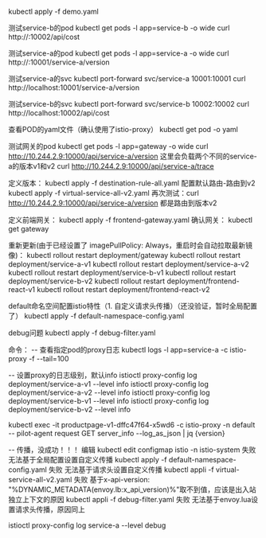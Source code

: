 kubectl apply -f demo.yaml

测试service-b的pod
kubectl get pods -l app=service-b -o wide
curl http://<pod-xxx-ip>:10002/api/cost

测试service-a的pod
kubectl get pods -l app=service-a -o wide
curl http://<pod-xxx-ip>:10001/service-a/version


测试service-a的svc
kubectl port-forward svc/service-a 10001:10001
curl http://localhost:10001/service-a/version

测试service-b的svc
kubectl port-forward svc/service-b 10002:10002
curl http://localhost:10002/api/cost


查看POD的yaml文件（确认使用了istio-proxy）
kubectl get pod <pod-name> -o yaml

测试网关的pod
kubectl get pods -l app=gateway -o wide
curl http://10.244.2.9:10000/api/service-a/version
这里会负载两个不同的service-a的版本v1和v2
curl http://10.244.2.9:10000/api/service-a/trace

定义版本：
kubectl apply -f destination-rule-all.yaml
配置默认路由-路由到v2
kubectl apply -f virtual-service-all-v2.yaml
再次测试：curl http://10.244.2.9:10000/api/service-a/version 都是路由到版本v2


定义前端网关：
kubectl apply -f frontend-gateway.yaml
确认网关：
kubectl get gateway

重新更新(由于已经设置了 imagePullPolicy: Always，重启时会自动拉取最新镜像)：
kubectl rollout restart deployment/gateway
kubectl rollout restart deployment/service-a-v1
kubectl rollout restart deployment/service-a-v2
kubectl rollout restart deployment/service-b-v1
kubectl rollout restart deployment/service-b-v2
kubectl rollout restart deployment/frontend-react-v1
kubectl rollout restart deployment/frontend-react-v2

default命名空间配置istio特性（1. 自定义请求头传播）（还没验证，暂时全局配置了）
kubectl apply -f default-namespace-config.yaml


debug问题
kubectl apply -f debug-filter.yaml



命令：
-- 查看指定pod的proxy日志
kubectl logs -l app=service-a -c istio-proxy -f --tail=100

-- 设置proxy的日志级别，默认info
istioctl proxy-config log deployment/service-a-v1 --level info
istioctl proxy-config log deployment/service-a-v2 --level info
istioctl proxy-config log deployment/service-b-v1 --level info
istioctl proxy-config log deployment/service-b-v2 --level info


kubectl exec -it productpage-v1-dffc47f64-x5wd6 -c istio-proxy -n default  -- pilot-agent request GET server_info --log_as_json | jq {version}


-- 传播，没成功！！！
编辑
kubectl edit configmap istio -n istio-system	失败	无法基于全局配置设置自定义传播
kubectl apply -f default-namespace-config.yaml	失败	无法基于请求头设置自定义传播
kubectl appli -f virtual-service-all-v2.yaml	失败	基于x-api-version: "%DYNAMIC_METADATA(envoy.lb:x_api_version)%"取不到值，应该是出入站独立上下文的原因
kubectl appli -f debug-filter.yaml	失败	无法基于envoy.lua设置请求头传播，原因同上


istioctl proxy-config log service-a --level debug